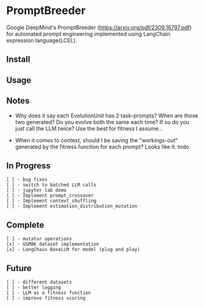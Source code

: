 # PromptBreeder
Google DeepMind's PromptBreeder (https://arxiv.org/pdf/2309.16797.pdf) for automated prompt engineering implemented using LangChain expression language(LCEL).

## Install

## Usage

## Notes

- Why does it say each EvolutionUnit has 2 task-prompts? When are those two generated? Do you evolve both the same each time? If so do you just call the LLM twice? Use the best for fitness I assume...

- When it comes to context, should I be saving the "workings-out" generated by the fitness function for each prompt? Looks like it. todo.

## In Progress

    [ ] - bug fixes
    [ ] - switch to batched LLM calls
    [ ] - jupyter lab demo
    [ ] - Implement prompt_crossover
    [ ] - Implement context_shuffling
    [ ] - Implement estimation_distribution_mutation

## Complete

    [ ] - mutator operations
    [x] - GSM8K dataset implementation
    [x] - LangChain BaseLLM for model (plug and play)

## Future

    [ ] - different datasets
    [ ] - better logging
    [ ] - LLM as a fitness function
    [ ] - improve fitness scoring